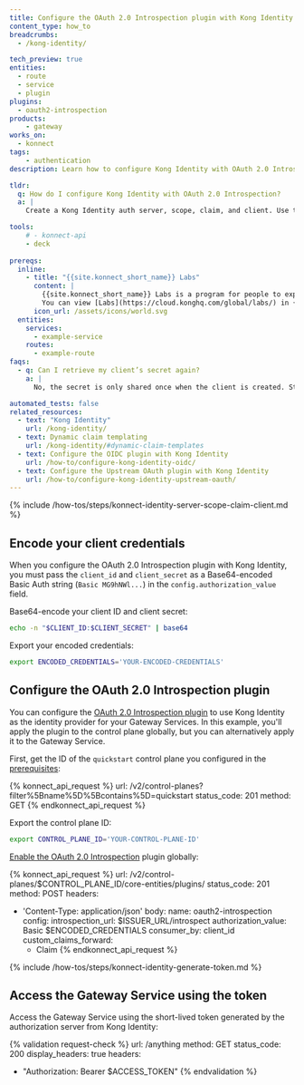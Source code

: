 ```yaml
---
title: Configure the OAuth 2.0 Introspection plugin with Kong Identity
content_type: how_to
breadcrumbs:
  - /kong-identity/

tech_preview: true
entities:
  - route
  - service
  - plugin
plugins:
  - oauth2-introspection
products:
    - gateway
works_on:
  - konnect
tags:
    - authentication
description: Learn how to configure Kong Identity with OAuth 2.0 Introspection.

tldr: 
  q: How do I configure Kong Identity with OAuth 2.0 Introspection?
  a: | 
    Create a Kong Identity auth server, scope, claim, and client. Use the Base64-encoded client ID and client secret for `config.authorization_value` in the OAuth 2.0 Introspection plugin configuration as well as your auth server introspection endpoint. Generate a client token by sending a POST request to `$ISSUER_URL/oauth/token` and use the access token in a header when you send a request to the Gateway Service.

tools:
    # - konnect-api
    - deck
  
prereqs:
  inline: 
    - title: "{{site.konnect_short_name}} Labs"
      content: |
        {{site.konnect_short_name}} Labs is a program for people to experiment with early-stage {{site.konnect_short_name}} experiences. Kong Identity can be opted in through {{site.konnect_short_name}} Labs. 
        You can view [Labs](https://cloud.konghq.com/global/labs/) in {{site.konnect_short_name}} 
      icon_url: /assets/icons/world.svg
  entities:
    services:
      - example-service
    routes:
      - example-route
faqs:
  - q: Can I retrieve my client’s secret again?
    a: |
      No, the secret is only shared once when the client is created. Store it securely.

automated_tests: false
related_resources:
  - text: "Kong Identity"
    url: /kong-identity/
  - text: Dynamic claim templating
    url: /kong-identity/#dynamic-claim-templates
  - text: Configure the OIDC plugin with Kong Identity
    url: /how-to/configure-kong-identity-oidc/
  - text: Configure the Upstream OAuth plugin with Kong Identity
    url: /how-to/configure-kong-identity-upstream-oauth/
---
```


{% include /how-tos/steps/konnect-identity-server-scope-claim-client.md %}

## Encode your client credentials

When you configure the OAuth 2.0 Introspection plugin with Kong Identity, you must pass the `client_id` and `client_secret` as a Base64-encoded Basic Auth string (`Basic MG9hNWl...`) in the `config.authorization_value` field.

Base64-encode your client ID and client secret:
```sh
echo -n "$CLIENT_ID:$CLIENT_SECRET" | base64
```

Export your encoded credentials:
```sh
export ENCODED_CREDENTIALS='YOUR-ENCODED-CREDENTIALS'
```

## Configure the OAuth 2.0 Introspection plugin

You can configure the [OAuth 2.0 Introspection plugin](/plugins/oauth2-introspection/) to use Kong Identity as the identity provider for your Gateway Services. In this example, you'll apply the plugin to the control plane globally, but you can alternatively apply it to the Gateway Service.

First, get the ID of the `quickstart` control plane you configured in the [prerequisites](#kong-konnect):

<!--vale off-->
{% konnect_api_request %}
url: /v2/control-planes?filter%5Bname%5D%5Bcontains%5D=quickstart
status_code: 201
method: GET
{% endkonnect_api_request %}
<!--vale on-->

Export the control plane ID:
```sh
export CONTROL_PLANE_ID='YOUR-CONTROL-PLANE-ID'
```

[Enable the OAuth 2.0 Introspection](/api/konnect/control-planes-config/v2/#/operations/create-plugin) plugin globally:
<!--vale off-->
{% konnect_api_request %}
url: /v2/control-planes/$CONTROL_PLANE_ID/core-entities/plugins/
status_code: 201
method: POST
headers:
  - 'Content-Type: application/json'
body:
  name: oauth2-introspection
  config:
    introspection_url: $ISSUER_URL/introspect
    authorization_value: Basic $ENCODED_CREDENTIALS
    consumer_by: client_id
    custom_claims_forward: 
    - Claim
{% endkonnect_api_request %}
<!--vale on-->

{% include /how-tos/steps/konnect-identity-generate-token.md %}

## Access the Gateway Service using the token 
Access the Gateway Service using the short-lived token generated by the authorization server from Kong Identity:

{% validation request-check %}
url: /anything
method: GET
status_code: 200
display_headers: true
headers:
  - "Authorization: Bearer $ACCESS_TOKEN"
{% endvalidation %}

